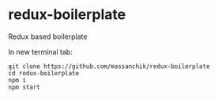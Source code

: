 # redux-boilerplate
Redux based boilerplate

In new terminal tab:
```
git clone https://github.com/massanchik/redux-boilerplate
cd redux-boilerplate
npm i
npm start
```